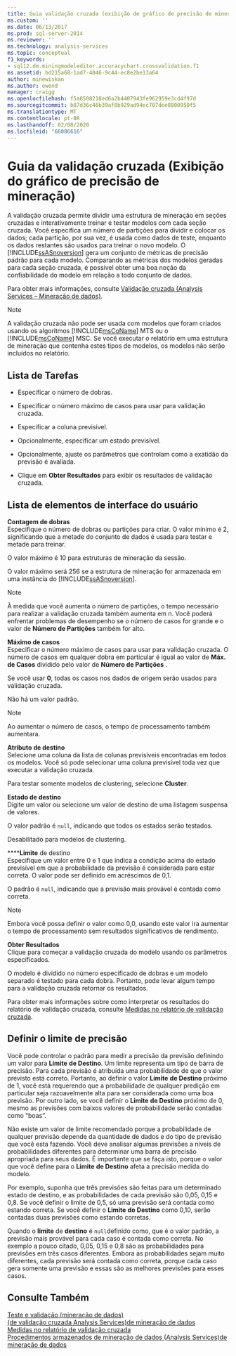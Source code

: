 ```yaml
---
title: Guia validação cruzada (exibição de gráfico de precisão de mineração) | Microsoft Docs
ms.custom: ''
ms.date: 06/13/2017
ms.prod: sql-server-2014
ms.reviewer: ''
ms.technology: analysis-services
ms.topic: conceptual
f1_keywords:
- sql12.dm.miningmodeleditor.accuracychart.crossvalidation.f1
ms.assetid: bd215a68-1ad7-4046-9c44-ec8e2be13a64
author: minewiskan
ms.author: owend
manager: craigg
ms.openlocfilehash: f5a8508218ed6a2b4407943fe962959e3cd4f97d
ms.sourcegitcommit: b87d36c46b39af8b929ad94ec707dee8800950f5
ms.translationtype: MT
ms.contentlocale: pt-BR
ms.lasthandoff: 02/08/2020
ms.locfileid: "66086616"
---
```

# <a name="cross-validation-tab-mining-accuracy-chart-view"></a>Guia da validação cruzada (Exibição do gráfico de precisão de mineração)
  A validação cruzada permite dividir uma estrutura de mineração em seções cruzadas e interativamente treinar e testar modelos com cada seção cruzada. Você especifica um número de partições para dividir e colocar os dados; cada partição, por sua vez, é usada como dados de teste, enquanto os dados restantes são usados para treinar o novo modelo. O [!INCLUDE[ssASnoversion](../includes/ssasnoversion-md.md)] gera um conjunto de métricas de precisão padrão para cada modelo. Comparando as métricas dos modelos geradas para cada seção cruzada, é possível obter uma boa noção da confiabilidade do modelo em relação a todo conjunto de dados.  
  
 Para obter mais informações, consulte [Validação cruzada &#40;Analysis Services – Mineração de dados&#41;](data-mining/cross-validation-analysis-services-data-mining.md).  
  
> [!NOTE]  
>  A validação cruzada não pode ser usada com modelos que foram criados usando os algoritmos [!INCLUDE[msCoName](../includes/msconame-md.md)] MTS ou o [!INCLUDE[msCoName](../includes/msconame-md.md)] MSC. Se você executar o relatório em uma estrutura de mineração que contenha estes tipos de modelos, os modelos não serão incluídos no relatório.  
  
## <a name="task-list"></a>Lista de Tarefas  
  
-   Especificar o número de dobras.  
  
-   Especificar o número máximo de casos para usar para validação cruzada.  
  
-   Especificar a coluna previsível.  
  
-   Opcionalmente, especificar um estado previsível.  
  
-   Opcionalmente, ajuste os parâmetros que controlam como a exatidão da previsão é avaliada.  
  
-   Clique em **Obter Resultados** para exibir os resultados de validação cruzada.  
  
## <a name="uielement-list"></a>Lista de elementos de interface do usuário  
 **Contagem de dobras**  
 Especifique o número de dobras ou partições para criar. O valor mínimo é 2, significando que a metade do conjunto de dados é usada para testar e metade para treinar.  
  
 O valor máximo é 10 para estruturas de mineração da sessão.  
  
 O valor máximo será 256 se a estrutura de mineração for armazenada em uma instância do [!INCLUDE[ssASnoversion](../includes/ssasnoversion-md.md)].  
  
> [!NOTE]  
>  À medida que você aumenta o número de partições, o tempo necessário para realizar a validação cruzada também aumenta em n. Você poderá enfrentar problemas de desempenho se o número de casos for grande e o valor de **Número de Partições** também for alto.  
  
 **Máximo de casos**  
 Especificar o número máximo de casos para usar para validação cruzada. O número de casos em qualquer dobra em particular é igual ao valor de **Máx. de Casos** dividido pelo valor de **Número de Partições** .  
  
 Se você usar **0**, todas os casos nos dados de origem serão usados para validação cruzada.  
  
 Não há um valor padrão.  
  
> [!NOTE]  
>  Ao aumentar o número de casos, o tempo de processamento também aumentara.  
  
 **Atributo de destino**  
 Selecione uma coluna da lista de colunas previsíveis encontradas em todos os modelos. Você só pode selecionar uma coluna previsível toda vez que executar a validação cruzada.  
  
 Para testar somente modelos de clustering, selecione **Cluster**.  
  
 **Estado de destino**  
 Digite um valor ou selecione um valor de destino de uma listagem suspensa de valores.  
  
 O valor padrão é `null`, indicando que todos os estados serão testados.  
  
 Desabilitado para modelos de clustering.  
  
 ******Limite** de destino    
 Especifique um valor entre 0 e 1 que indica a condição acima do estado previsível em que a probabilidade da previsão é considerada para estar correta. O valor pode ser definido em acréscimos de 0,1.  
  
 O padrão é `null`, indicando que a previsão mais provável é contada como correta.  
  
> [!NOTE]  
>  Embora você possa definir o valor como 0,0, usando este valor ira aumentar o tempo de processamento sem resultados significativos de rendimento.  
  
 **Obter Resultados**  
 Clique para começar a validação cruzada do modelo usando os parâmetros especificados.  
  
 O modelo é dividido no número especificado de dobras e um modelo separado é testado para cada dobra. Portanto, pode levar algum tempo para a validação cruzada retornar os resultados.  
  
 Para obter mais informações sobre como interpretar os resultados do relatório de validação cruzada, consulte [Medidas no relatório de validação cruzada](data-mining/measures-in-the-cross-validation-report.md).  
  
## <a name="setting-the-accuracy-threshold"></a>Definir o limite de precisão  
 Você pode controlar o padrão para medir a precisão da previsão definindo um valor para **Limite** **de Destino**. Um limite representa um tipo de barra de precisão. Para cada previsão é atribuída uma probabilidade de que o valor previsto está correto. Portanto, ao definir o valor **Limite** **de Destino** próximo de 1, você está requerendo que a probabilidade de qualquer predição em particular seja razoavelmente alta para ser considerada como uma boa previsão. Por outro lado, se você definir o **Limite** **de Destino** próximo de 0, mesmo as previsões com baixos valores de probabilidade serão contadas como “boas”.  
  
 Não existe um valor de limite recomendado porque a probabilidade de qualquer previsão depende da quantidade de dados e do tipo de previsão que você esta fazendo. Você deve analisar algumas previsões a níveis de probabilidades diferentes para determinar uma barra de precisão apropriada para seus dados. É importante que se faça isto, porque o valor que você define para o **Limite** **de Destino** afeta a precisão medida do modelo.  
  
 Por exemplo, suponha que três previsões são feitas para um determinado estado de destino, e as probabilidades de cada previsão são 0,05, 0,15 e 0,8. Se você definir o limite de 0,5, só uma previsão será contada como estando correta. Se você definir o **Limite** **do Destino** como 0,10, serão contadas duas previsões como estando corretas.  
  
 Quando o **limite** de **destino** é `null`definido como, que é o valor padrão, a previsão mais provável para cada caso é contada como correta. No exemplo a pouco citado, 0,05, 0,15 e 0,8 são as probabilidades para previsões em três casos diferentes. Embora as probabilidades sejam muito diferentes, cada previsão será contada como correta, porque cada caso gera somente uma previsão e essas são as melhores previsões para esses casos.  
  
## <a name="see-also"></a>Consulte Também  
 [Teste e validação &#40;mineração de dados&#41;](data-mining/testing-and-validation-data-mining.md)   
 [&#40;de validação cruzada Analysis Services&#41;de mineração de dados](data-mining/cross-validation-analysis-services-data-mining.md)   
 [Medidas no relatório de validação cruzada](data-mining/measures-in-the-cross-validation-report.md)   
 [Procedimentos armazenados de mineração de dados &#40;Analysis Services&#41;de mineração de dados](/sql/analysis-services/data-mining/data-mining-stored-procedures-analysis-services-data-mining)  
  
  
